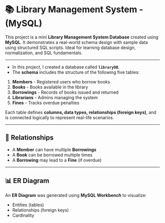 # 📚 Library Management System - (MySQL)

This project is a mini **Library Management System Database** created using **MySQL**. It demonstrates a real-world schema design with sample data using structured SQL scripts. Ideal for learning database design, normalization, and SQL fundamentals.

---

- In this project, I created a database called **`libraryDB`**.
- The **schema** includes the structure of the following five tables:


1. **Members** - Registered users who borrow books
2. **Books** - Books available in the library
3. **Borrowings** - Records of books issued and returned
4. **Librarians** - Admins managing the system
5. **Fines** - Tracks overdue penalties

Each table defines **columns, data types, relationships (foreign keys)**, and is connected logically to represent real-life scenarios.

---

## 🔁 Relationships

- A **Member** can have multiple **Borrowings**
- A **Book** can be borrowed multiple times
- A **Borrowing** may lead to a **Fine** (if overdue)

---

## 📊 ER Diagram

An **ER Diagram** was generated using **MySQL Workbench** to visualize:

- Entities (tables)
- Relationships (foreign keys)
- Cardinality

